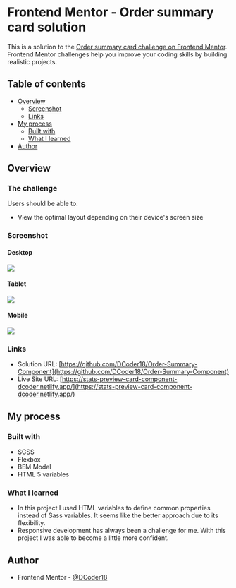 # Frontend Mentor - Order summary card solution

This is a solution to the [Order summary card challenge on Frontend Mentor](https://www.frontendmentor.io/challenges/order-summary-component-QlPmajDUj). Frontend Mentor challenges help you improve your coding skills by building realistic projects. 

## Table of contents

- [Overview](#overview)
  - [Screenshot](#screenshot)
  - [Links](#links)
- [My process](#my-process)
  - [Built with](#built-with)
  - [What I learned](#what-i-learned)
- [Author](#author)

## Overview

### The challenge

Users should be able to:

- View the optimal layout depending on their device's screen size

### Screenshot

#### Desktop
![](./screenshot.png)

#### Tablet
![](./screenshot-t.png)

#### Mobile
![](./screenshot-m.png)

### Links

- Solution URL: [https://github.com/DCoder18/Order-Summary-Component](https://github.com/DCoder18/Order-Summary-Component)
- Live Site URL: [https://stats-preview-card-component-dcoder.netlify.app/](https://stats-preview-card-component-dcoder.netlify.app/)

## My process

### Built with

- SCSS
- Flexbox
- BEM Model
- HTML 5 variables

### What I learned

- In this project I used HTML variables to define common properties instead of Sass variables. It seems like the better approach due to its flexibility.
- Responsive development has always been a challenge for me. With this project I was able to become a little more confident.

## Author

- Frontend Mentor - [@DCoder18](https://www.frontendmentor.io/profile/DCoder18)